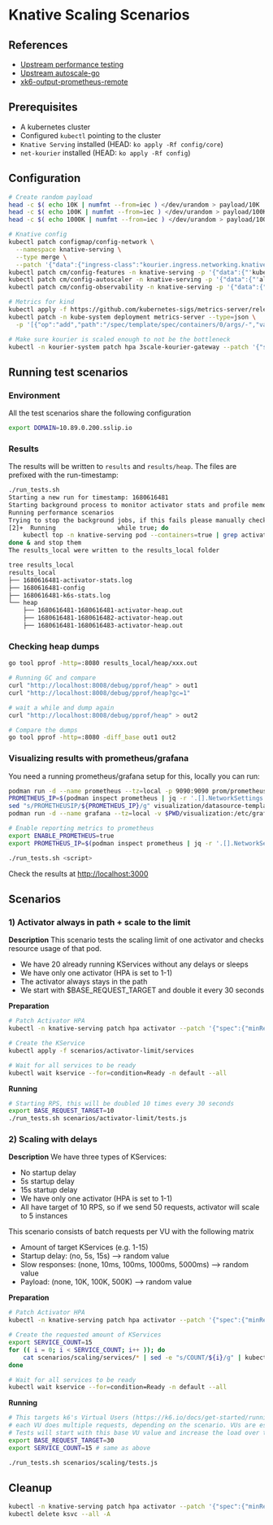 # Knative Scaling Scenarios

## References
* [Upstream performance testing](https://github.com/knative/serving/issues/1625#issuecomment-511930023)
* [Upstream autoscale-go](https://github.com/knative/docs/tree/main/docs/serving/autoscaling/autoscale-go)
* [xk6-output-prometheus-remote](https://github.com/grafana/xk6-output-prometheus-remote)

## Prerequisites
* A kubernetes cluster
* Configured `kubectl` pointing to the cluster
* `Knative Serving` installed (HEAD: `ko apply -Rf config/core`)
* `net-kourier` installed (HEAD: `ko apply -Rf config`)

## Configuration
```bash
# Create random payload
head -c $( echo 10K | numfmt --from=iec ) </dev/urandom > payload/10K
head -c $( echo 100K | numfmt --from=iec ) </dev/urandom > payload/100K
head -c $( echo 1000K | numfmt --from=iec ) </dev/urandom > payload/1000K
```

```bash
# Knative config
kubectl patch configmap/config-network \
  --namespace knative-serving \
  --type merge \
  --patch '{"data":{"ingress-class":"kourier.ingress.networking.knative.dev"}}'
kubectl patch cm/config-features -n knative-serving -p '{"data":{"'kubernetes.podspec-init-containers'":"'Enabled'"}}'
kubectl patch cm/config-autoscaler -n knative-serving -p '{"data":{"'allow-zero-initial-scale'":"'true'"}}'
kubectl patch cm/config-observability -n knative-serving -p '{"data":{"'profiling.enable'":"'true'"}}'

# Metrics for kind
kubectl apply -f https://github.com/kubernetes-sigs/metrics-server/releases/download/v0.6.3/components.yaml
kubectl patch -n kube-system deployment metrics-server --type=json \
  -p '[{"op":"add","path":"/spec/template/spec/containers/0/args/-","value":"--kubelet-insecure-tls"}]'

# Make sure kourier is scaled enough to not be the bottleneck
kubectl -n kourier-system patch hpa 3scale-kourier-gateway --patch '{"spec":{"minReplicas":10}}'
```

## Running test scenarios
### Environment
All the test scenarios share the following configuration
```bash
export DOMAIN=10.89.0.200.sslip.io
```

### Results
The results will be written to `results` and `results/heap`. The files are prefixed with the run-timestamp:
```bash
./run_tests.sh
Starting a new run for timestamp: 1680616481
Starting background process to monitor activator stats and profile memory
Running performance scenarios
Trying to stop the background jobs, if this fails please manually check [1]-  Running                 kubectl port-forward deployment/activator -n knative-serving 8008:8008 > /dev/null 2>&1 &
[2]+  Running                 while true; do
    kubectl top -n knative-serving pod --containers=true | grep activator >> results_local/"${date}"-activator-stats.log; curl http://localhost:8008/debug/pprof/heap > results_local/heap/"${date}"-$(date +%s)-activator-heap.out > /dev/null 2>&1; sleep 1;
done & and stop them
The results_local were written to the results_local folder

tree results_local            
results_local
├── 1680616481-activator-stats.log
├── 1680616481-config
├── 1680616481-k6s-stats.log
└── heap
    ├── 1680616481-1680616481-activator-heap.out
    ├── 1680616481-1680616482-activator-heap.out
    ├── 1680616481-1680616483-activator-heap.out
```

### Checking heap dumps
```bash
go tool pprof -http=:8080 results_local/heap/xxx.out

# Running GC and compare
curl "http://localhost:8008/debug/pprof/heap" > out1
curl "http://localhost:8008/debug/pprof/heap?gc=1"

# wait a while and dump again
curl "http://localhost:8008/debug/pprof/heap" > out2

# Compare the dumps
go tool pprof -http=:8080 -diff_base out1 out2
```

### Visualizing results with prometheus/grafana
You need a running prometheus/grafana setup for this, locally you can run:
```bash
podman run -d --name prometheus --tz=local -p 9090:9090 prom/prometheus:v2.42.0 --web.enable-remote-write-receiver --enable-feature=native-histograms --config.file=/etc/prometheus/prometheus.yml
PROMETHEUS_IP=$(podman inspect prometheus | jq -r '.[].NetworkSettings.IPAddress')
sed "s/PROMETHEUSIP/${PROMETHEUS_IP}/g" visualization/datasource-template.yaml > visualization/datasources/datasource.yaml
podman run -d --name grafana --tz=local -v $PWD/visualization:/etc/grafana/provisioning/ -p 3000:3000 -e GF_AUTH_ANONYMOUS_ORG_ROLE=Admin -e GF_AUTH_ANONYMOUS_ENABLED=true -e GF_AUTH_BASIC_ENABLED=false grafana/grafana:9.4.3
```

```bash
# Enable reporting metrics to prometheus
export ENABLE_PROMETHEUS=true
export PROMETHEUS_IP=$(podman inspect prometheus | jq -r '.[].NetworkSettings.IPAddress')

./run_tests.sh <script>
```

Check the results at [http://localhost:3000](http://localhost:3000)

## Scenarios
### 1) Activator always in path + scale to the limit
**Description**
This scenario tests the scaling limit of one activator and checks resource usage of that pod.
* We have 20 already running KServices without any delays or sleeps
* We have only one activator (HPA is set to 1-1)
* The activator always stays in the path
* We start with $BASE_REQUEST_TARGET and double it every 30 seconds

**Preparation**
```bash
# Patch Activator HPA
kubectl -n knative-serving patch hpa activator --patch '{"spec":{"minReplicas":1, "maxReplicas": 1}}'

# Create the KService
kubectl apply -f scenarios/activator-limit/services

# Wait for all services to be ready
kubectl wait kservice --for=condition=Ready -n default --all
```

**Running**
```bash
# Starting RPS, this will be doubled 10 times every 30 seconds 
export BASE_REQUEST_TARGET=10
./run_tests.sh scenarios/activator-limit/tests.js
```


### 2) Scaling with delays
**Description**
We have three types of KServices:
* No startup delay
* 5s startup delay
* 15s startup delay
* We have only one activator (HPA is set to 1-1) 
* All have target of 10 RPS, so if we send 50 requests, activator will scale to 5 instances
 
This scenario consists of batch requests per VU with the following matrix
* Amount of target KServices (e.g. 1-15)
* Startup delay: (no, 5s, 15s) --> random value
* Slow responses: (none, 10ms, 100ms, 1000ms, 5000ms) --> random value
* Payload: (none, 10K, 100K, 500K) --> random value

**Preparation**
```bash
# Patch Activator HPA
kubectl -n knative-serving patch hpa activator --patch '{"spec":{"minReplicas":1, "maxReplicas": 1}}'

# Create the requested amount of KServices
export SERVICE_COUNT=15
for (( i = 0; i < SERVICE_COUNT; i++ )); do
    cat scenarios/scaling/services/* | sed -e "s/COUNT/${i}/g" | kubectl apply -f -
done

# Wait for all services to be ready
kubectl wait kservice --for=condition=Ready -n default --all
```

**Running**
```bash
# This targets k6's Virtual Users (https://k6.io/docs/get-started/running-k6/)
# each VU does multiple requests, depending on the scenario. VUs are essentially parallel while(true) loops.
# Tests will start with this base VU value and increase the load over time
export BASE_REQUEST_TARGET=30
export SERVICE_COUNT=15 # same as above

./run_tests.sh scenarios/scaling/tests.js
```


## Cleanup
```bash
kubectl -n knative-serving patch hpa activator --patch '{"spec":{"minReplicas":1, "maxReplicas": 20}}'
kubectl delete ksvc --all -A
```
